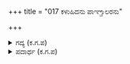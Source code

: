+++
title = "017 ಕಳುಹಿದನು ಪಾಞ್ಚಾಲರನು"

+++

<details><summary>ಗದ್ಯ (ಕ.ಗ.ಪ) </summary>

17. ಧರ್ಮರಾಜನು, ಪಾಂಚಾಲರನ್ನೂ, ಯದುತಿಲಕ ಮೊದಲಾದ ಎಲ್ಲ ಬಾಂಧವ ಕುಲವನ್ನು ಕಳುಹಿಸಿಕೊಟ್ಟನು. ನಾಡು ಬೀಡುಗಳನ್ನು ಬಹು ಉತ್ಸಾಹದಿಂದ ಕಾಪಾಡಿದನು. ಧರ್ಮರಾಜನ ರಾಜ್ಯದಲ್ಲಿ ದರೋಡೆ, ಅನ್ಯಾಯ, ಸುಲಿಗೆ, ಕಳವು, ಸೂರೆ, ಲೂಟಿ, ಹಿಂಸೆ, ಕೊಲೆ, ಸುಳ್ಳಾಡುವುದು-ಇವು ಯಾವುದೂ ಇರಲಿಲ್ಲ.
</details>

<details><summary>ಪದಾರ್ಥ (ಕ.ಗ.ಪ) </summary>

ಬೆಳುಗವತೆ-ದರೋಡೆ, ಆರಡಿ-ಸುಲಿಗೆ, ದಳವುಳ-ಸೂರೆ, ಬಂದಿ-ಲೂಟಿ, ಡಾವರ-ಹಿಂಸೆ, ಹುಸಿ-ಸುಳ್ಳಾಡುವುದು
</details>
